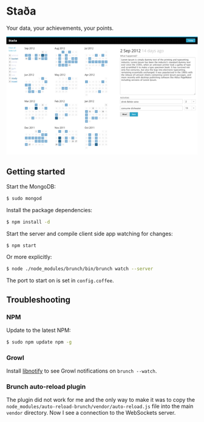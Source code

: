 # Staða

Your data, your achievements, your points.

![image](https://github.com/radekstepan/stada/raw/master/example.png)

## Getting started

Start the MongoDB:

```bash
$ sudo mongod
```

Install the package dependencies:

```bash
$ npm install -d
```

Start the server and compile client side app watching for changes:

```bash
$ npm start
```

Or more explicitly:

```bash
$ node ./node_modules/brunch/bin/brunch watch --server
```

The port to start on is set in `config.coffee`.

## Troubleshooting

### NPM

Update to the latest NPM:

```bash
$ sudo npm update npm -g
```

### Growl

Install [libnotify](http://growl.info/extras.php#growlnotify) to see Growl notifications on `brunch --watch`.

### Brunch auto-reload plugin

The plugin did not work for me and the only way to make it was to copy the `node_modules/auto-reload-brunch/vendor/auto-reload.js` file into the main `vendor` directory. Now I see a connection to the WebSockets server.